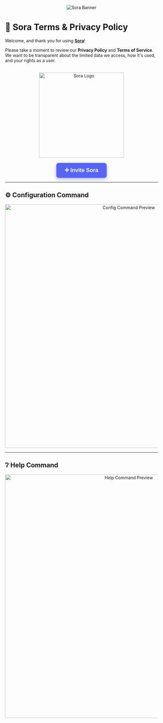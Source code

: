 <p align="center">
  <img src="https://capsule-render.vercel.app/api?type=waving&color=gradient&height=200&section=header&text=Sora&fontSize=80&fontAlignY=35&animation=twinkling&fontColor=gradient" alt="Sora Banner" />
</p>

# 📜 Sora Terms & Privacy Policy

Welcome, and thank you for using **[Sora](https://discord.com/oauth2/authorize?client_id=1248148145028726805&permissions=7392256&integration_type=0&scope=bot+applications.commands)**!

Please take a moment to review our **Privacy Policy** and **Terms of Service**. We want to be transparent about the limited data we access, how it's used, and your rights as a user.

<br/>

<div align="center">
  <img src="https://media.discordapp.net/attachments/1378357869371461632/1391023593118502992/image.png?ex=686a632c&is=686911ac&hm=c119bfdd1e1b6fef53c35f897f728742069e182706e7224b9d34850388ccc8d7&=&format=webp&quality=lossless&width=968&height=968" alt="Sora Logo" width="280" />
</div>

<br/>

<div align="center">
  <a href="https://discord.com/oauth2/authorize?client_id=1248148145028726805&permissions=7392256&scope=bot+applications.commands" target="_blank" 
     style="
       background-color: #5865F2;
       color: white;
       padding: 14px 28px;
       font-weight: 700;
       font-size: 18px;
       text-decoration: none;
       border-radius: 8px;
       font-family: Arial, sans-serif;
       display: inline-block;
       box-shadow: 0 4px 12px rgba(88, 101, 242, 0.5);
       cursor: pointer;
     "
  >
    ➕ Invite Sora
  </a>
</div>

---

## ⚙️ Configuration Command

<p align="center">
  <img src="https://media.discordapp.net/attachments/1378357869371461632/1391029790479224935/image.png?ex=686a68f2&is=68691772&hm=fa0298f64e65f86179580bfe5a431cb4fa603a3ea8de92f59828b9799aac7e5f&=&format=webp&quality=lossless" alt="Config Command Preview" width="800" />
</p>

---

## ❔ Help Command

<p align="center">
  <img src="https://media.discordapp.net/attachments/1378357869371461632/1391023511593685053/image.png?ex=686a6319&is=68691199&hm=b6e17b0a252ef3f1452b3dfc64f56ee4f185cffd2a357293143fa3aeed55960e&=&format=webp&quality=lossless" alt="Help Command Preview" width="800" />
</p>
